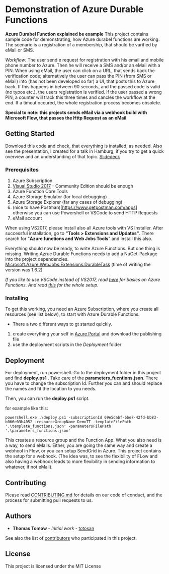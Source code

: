 # Demonstration of Azure Durable Functions

**Azure Durabel Function explained be example**
This project contains sample code for demonstrating, how Azure durabel functions are working.
The scenario is a registration of a membership, that should be varified by eMail or SMS.

*Workflow:*
The user send e request for registration with his email and mobile phone number to Azure. Then he will receive a SMS and/or an eMail with a PIN. When using eMail, the user can click on a URL, that sends back the verification code; alternatively the user can pass the PIN (from SMS or eMail) into (has not been developed so far) a UI, that posts this to Azure back. 
If this happens in between 90 seconds, and the passed code is valid (no typos etc.), the users registration is verified. 
If the user passed a wrong PIN, a counter will track this three times and cancles the workflow at the end.
If a timout occured, the whole registration process becomes obsolete.

**Special to note: this projects sends eMail via a webhook build with Microsoft Flow, that passes the Http Request as an eMail**

## Getting Started

Download this code and check, that everything is installed, as needed.
Also see the presentation, I created for a talk in Hamburg, if you try to get a quick overview and an understanding of that topic.
[Slidedeck](https://github.com/totosan/DurableFunctionDemo/blob/master/Presentation%20slides/DurableFunctions.pdf)
### Prerequisites


1) Azure Subscription
1) [Visual Studio 2017](https://visualstudio.microsoft.com/de/downloads/) - Community Edition should be enough  
1) Azure Function Core Tools  
1) Azure Storage Emulator (for local debugging)
1) Azure Storage Explorer (far any cases of debugging)
1) (nice to have Postman)[https://www.getpostman.com/apps]  
otherwise you can use Powershell or VSCode to send HTTP Requests
1) eMail account

When using VS2017, please install also all Azure tools with VS Installer. After successful installation, go to **"Tools > Extensions and Updates"**. There search for "**Azure functions and Web Jobs Tools**" and install this also.

Everything should now be ready, to write Azure Functions. But one thing is missing. Writing Azrue Durable Functions needs to add a NuGet-Package into the project dependencies.  
[Microsoft.Azure.WebJobs.Extensions.DurableTask](https://www.nuget.org/packages/Microsoft.Azure.WebJobs.Extensions.DurableTask/) (time of writing the version was 1.6.2)

*If you like to use VSCode instead of VS2017, read [here](https://github.com/Microsoft/vscode-azurefunctions) for basics on Azure Functions.
And read [this](https://docs.microsoft.com/en-gb/azure/azure-functions/durable-functions-install) for the whole setup.*

### Installing

To get this working, you need an Azure Subscription, where you create all resources (see list below), to start with Azure Durable Functions.

+ There a two different ways to gt started quickly. 
1) create everything your self in [Azure Portal](http://portal.azure.com) and download the publishing file
1) use the deployment scripts in the *Deployment* folder 

## Deployment

For deployment, run powershell. Go to the deployment folder in this project and find **deploy.ps1** . Take care of the **parameters_fucntions.json**. There you have to change the subscription Id. Further you can and should replace the names and fit the location to you needs.

Then, you can run the **deploy.ps1** script.

for example like this:
```
powershell.exe .\deploy.ps1 -subscriptionId 69e5dabf-6be7-42fd-bb83-b066e03b4052 -resourceGroupName DemoTT -templateFilePath '.\template_functions.json' -parametersFilePath '.\parameters_functions.json'
```
This creates a resource group and the Function App.
What you also need is a way, to send eMails. Either, you are going the same way and create a webhool in Flow, or you can setup SendGrid in Azure. This project contains the setup for a webhook.
(The idea was, to see the flexibility of FLow and also having a webhook leads to more flexibility in sending information to whatever, if not eMail).

## Contributing

Please read [CONTRIBUTING.md](https://gist.github.com/totosan/DurableFunctionDemo/contributing.md) for details on our code of conduct, and the process for submitting pull requests to us.

## Authors

* **Thomas Tomow** - *Initial work* - [totosan](https://github.com/totosan)

See also the list of [contributors](https://github.com/totosan/DurableFunctionDemo/contributors) who participated in this project.

## License

This project is licensed under the MIT License 

